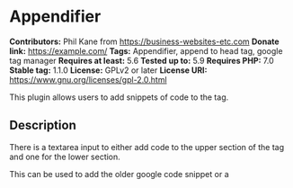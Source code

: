 # Appendifier #
**Contributors:** Phil Kane from https://business-websites-etc.com
**Donate link:** https://example.com/
**Tags:** Appendifier, append to head tag, google tag manager
**Requires at least:** 5.6
**Tested up to:** 5.9
**Requires PHP:** 7.0
**Stable tag:** 1.1.0
**License:** GPLv2 or later
**License URI:** https://www.gnu.org/licenses/gpl-2.0.html

This plugin allows users to add snippets of code to the <head> tag.

## Description ##

There is a textarea input to either add code to the upper section of the <head> tag and one for the lower section.

This can be used to add the older google code snippet or a <script> tag or <style> tag.

## Google Tag Manager ##

If you are using the Google Tag Manager, you can get the Container ID from your google account and add it to an input field. This will add the code snippet in the upper portion of the <head> tag and the code snippet after the opening <body> tag.


## Installation ##

1. Upload `bwe_appendifier` to the `/wp-content/plugins/` directory
1. Activate the plugin through the 'Plugins' menu in WordPress
 Or
1. `cd` into your `/wp-content/plugins/` folder and run `git clone https://philekane@bitbucket.org/philekane/bwe-appendifier.git`
1. Activate the plugin through the 'Plugins' menu in WordPress

## Frequently Asked Questions ##

### Example question? ###

Example answer.

## Screenshots ##


== Changelog ==

= 1.1.0 =

* Added input field on setting page in order to add Google Tag Manager code snippets to the <head> tag and the code snippet after the <body> tag

## Features ##

1. Add code to the <head> tag, either at the top of the element or at the bottom.

2. Add Google Tag Manager code snippets to the <head> tag and the code snippet after the <body> tag.




